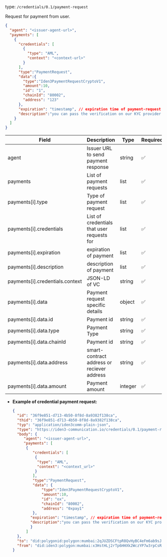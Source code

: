 
type: `/credentials/0.1/payment-request`

Request for payment from user.

```json
{
  "agent": "<issuer-agent-url>",
  "payments": [
    {
      "credentials": [
        {
          "type": "AML",
          "context": "<context-url>"
        }
      ],
      "type":"PaymentRequest",
      "data":{
        "type":"Iden3PaymentRequestCryptoV1",
        "amount":10,
        "id": "1", 
        "chainId": "80002",
        "address": "123" 
      },
      "expiration": "timestamp", // expiration time of payment-request
      "description":"you can pass the verification on our KYC provider by following the next link",
    }
  ]
}
```

| Field                           | Description                                               | Type                                    | Required |
|---------------------------------|-----------------------------------------------------------|-----------------------------------------|----------|
| agent                           | Issuer URL to send payment response                       | string                                  | ✅ |
| payments                        | List of  payment requests                                 | list                                    | ✅        |
| payments[i].type                | Type of payment request                                   | list                                    | ✅        |
| payments[i].credentials         | List of  credentials that user requests for               | list                                    | ✅        |
| payments[i].expiration          | expiration of payment                                     | list                                    | ✅        |
| payments[i].description         | description of payment                                    | list                                    | ✅        |
| payments[i].credentials.context | JSON-LD of VC                                             | string                                  | ✅        |
| payments[i].data                | Payment request specific details                          | object                                  | ✅        |
| payments[i].data.id             | Payment id                                                | string                                  | ✅        |
| payments[i].data.type           | Payment Type                                              | string                                  | ✅        |
| payments[i].data.chainId        | Payment id                                                | string                                  | ✅        |
| payments[i].data.address        | smart-contract address or reciever address                | string  | ✅        |
| payments[i].data.amount         | Payment amount                                            | integer                                 | ✅        |


- **Example of credential payment request:**

    ```json
    {
      "id": "36f9e851-d713-4b50-8f8d-8a9382f138ca",
      "thid": "36f9e851-d713-4b50-8f8d-8a9382f138ca",
      "typ": "application/iden3comm-plain-json",
      "type": "https://iden3-communication.io/credentials/0.1/payment-request",
      "body": {
         "agent": "<issuer-agent-url>", 
         "payments": [
          {
             "credentials": [
              {
               "type": "AML",
               "context": "<context_url>"
              }
             ],
             "type":"PaymentRequest",
             "data": {
                 "type":"Iden3PaymentRequestCryptoV1",
                 "amount":10, 
                 "id": "ox",
                 "chainId": "80002", 
                 "address": "0xpay1"
             },
            "expiration": "timestamp", // expiration time of payment-request
            "description":"you can pass the verification on our KYC provider by following the next link",
            }
          ]
      },
      "to": "did:polygonid:polygon:mumbai:2qJUZDSCFtpR8QvHyBC4eFm6ab9sJo5rqPbcaeyGC4",
      "from": "did:iden3:polygon:mumbai:x3HstHLj2rTp6HHXk2WczYP7w3rpCsRbwCMeaQ2H2"
    }

    ```
